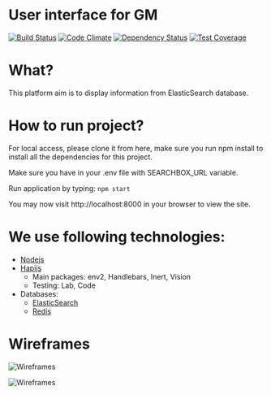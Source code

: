 # User interface for GM

[![Build Status](https://travis-ci.org/FAC-GM/app.svg?branch=master)](https://travis-ci.org/FAC-GM/app)
[![Code Climate](https://codeclimate.com/github/FAC-GM/app/badges/gpa.svg)](https://codeclimate.com/github/FAC-GM/app)
[![Dependency Status](https://david-dm.org/FAC-GM/app.svg)](https://david-dm.org/FAC-GM/app)
[![Test Coverage](https://codeclimate.com/github/FAC-GM/app/badges/coverage.svg)](https://codeclimate.com/github/FAC-GM/app/coverage)

# What?

This platform aim is to display information from ElasticSearch database.

# How to run project? 

For local access, please clone it from here, make sure you run npm install to install all the dependencies for this project.

Make sure you have in your .env file with SEARCHBOX_URL variable. 

Run application by typing: ```npm start```

You may now visit http://localhost:8000 in your browser to view the site.

# We use following technologies: 

* [Nodejs](https://nodejs.org/en/)
* [Hapijs](http://hapijs.com/)
  * Main packages: env2, Handlebars, Inert, Vision
  * Testing: Lab, Code
* Databases:
  * [ElasticSearch](https://www.elastic.co/)
  * [Redis](http://redis.io/)

# Wireframes

![Wireframes](https://github.com/FAC-GM/app/blob/master/wireframes/mobile-first.png)

![Wireframes](https://github.com/FAC-GM/app/blob/master/wireframes/desktop-view.png)


